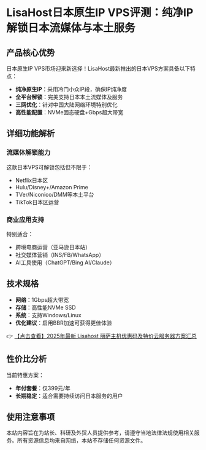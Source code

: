 # LisaHost日本原生IP VPS评测：纯净IP解锁日本流媒体与本土服务

## 产品核心优势

日本原生IP VPS市场迎来新选择！LisaHost最新推出的日本VPS方案具备以下特点：

- **纯净原生IP**：采用冷门小众IP段，确保IP纯净度
- **全平台解锁**：完美支持日本本土流媒体及服务
- **三网优化**：针对中国大陆网络环境特别优化
- **高性能配置**：NVMe固态硬盘+Gbps超大带宽

## 详细功能解析

### 流媒体解锁能力
这款日本VPS可解锁包括但不限于：
- Netflix日本区
- Hulu/Disney+/Amazon Prime
- TVer/Niconico/DMM等本土平台
- TikTok日本区运营

### 商业应用支持
特别适合：
- 跨境电商运营（亚马逊日本站）
- 社交媒体营销（INS/FB/WhatsApp）
- AI工具使用（ChatGPT/Bing AI/Claude）

## 技术规格

- **网络**：1Gbps超大带宽
- **存储**：高性能NVMe SSD
- **系统**：支持Windows/Linux
- **优化建议**：启用BBR加速可获得更佳体验

👉 [【点击查看】2025年最新 Lisahost 丽萨主机优惠码及特价云服务器方案汇总](https://bit.ly/lisazhuji)

## 性价比分析

当前特惠方案：
- **年付套餐**：仅399元/年
- **长期稳定**：适合需要持续访问日本服务的用户

## 使用注意事项

本站内容旨在为站长、科研及外贸人员提供参考，请遵守当地法律法规使用相关服务。所有资源信息均来自网络，本站不存储任何资源文件。